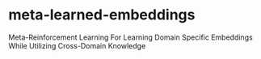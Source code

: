 # meta-learned-embeddings
Meta-Reinforcement Learning For Learning Domain Specific Embeddings While Utilizing Cross-Domain Knowledge
